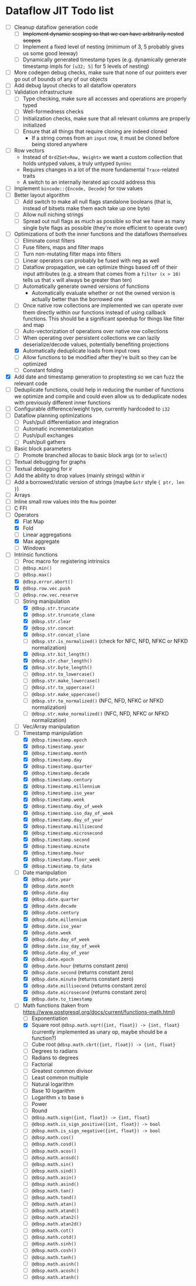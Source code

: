 # Dataflow JIT Todo list

- [ ] Cleanup dataflow generation code
  - [ ] ~~Implement dynamic scoping so that we can have arbitrarily nested scopes~~
  - [ ] Implement a fixed level of nesting (minimum of 3, 5 probably gives us some good leeway)
  - [ ] Dynamically generated timestamp types (e.g. dynamically generate timestamp impls for `[u32; 5]` for 5 levels of nesting)
- [ ] More codegen debug checks, make sure that none of our pointers ever go out of bounds of any of our objects
- [ ] Add debug layout checks to all dataflow operators
- [ ] Validation infrastructure
  - [ ] Type checking, make sure all accesses and operations are properly typed
  - [ ] Well-formedness checks
  - [ ] Initialization checks, make sure that all relevant columns are properly initialized
  - [ ] Ensure that all things that require cloning are indeed cloned
    - If a string comes from an `input` row, it must be cloned before being stored anywhere 
- [ ] Row vectors
  - Instead of `OrdZSet<Row, Weight>` we want a custom collection that holds untyped values, a truly untyped `DynVec`
  - Requires changes in a lot of the more fundamental `Trace`-related traits
  - A switch to an internally iterated api could address this
- [ ] Implement `bincode::{Encode, Decode}` for row values
- [ ] Better layout algorithm
  - [ ] Add switch to make all null flags standalone booleans (that is, instead of bitsets make them each take up one byte)
  - [ ] Allow null niching strings
  - [ ] Spread out null flags as much as possible so that we have as many single byte flags as possible (they're more efficient to operate over)
- [ ] Optimizations of both the inner functions and the dataflows themselves
  - [ ] Eliminate const filters
  - [ ] Fuse filters, maps and filter maps
  - [ ] Turn non-mutating filter maps into filters
  - [ ] Linear operators can probably be fused with neg as well
  - [ ] Dataflow propagation, we can optimize things based off of their input attributes (e.g. a stream that comes
        from a `filter (x > 10)` tells us that `x` will always be greater than ten)
  - [ ] Automatically generate owned versions of functions
    - Automatically evaluate whether or not the owned version is actually better than the borrowed one
  - [ ] Once native row collections are implemented we can operate over them directly within our functions instead of
        using callback functions. This should be a significant speedup for things like filter and map
  - [ ] Auto-vectorization of operations over native row collections
  - [ ] When operating over persistent collections we can lazily deserialize/decode values, potentially benefiting projections
  - [x] Automatically deduplicate loads from input rows
  - [ ] Allow functions to be modified after they're built so they can be optimized
  - [ ] Constant folding
- [x] Add date and timestamp generation to proptesting so we can fuzz the relevant code
- [ ] Deduplicate functions, could help in reducing the number of functions we optimize and compile and could
      even allow us to deduplicate nodes with previously different inner functions
- [ ] Configurable difference/weight type, currently hardcoded to `i32`
- [ ] Dataflow planning optimizations
  - [ ] Push/pull differentiation and integration
  - [ ] Automatic incrementalization
  - [ ] Push/pull exchanges
  - [ ] Push/pull gathers
- [ ] Basic block parameters
  - [ ] Promote branched allocas to basic block args (or to `select`)
- [ ] Textual debugging for graphs
- [ ] Textual debugging for ir
- [ ] Add the ability to drop values (mainly strings) within ir
- [ ] Add a borrowed/static version of strings (maybe `&str` style `{ ptr, len }`)
- [ ] Arrays
- [ ] Inline small row values into the `Row` pointer
- [ ] C FFI
- [ ] Operators
  - [x] Flat Map
  - [x] Fold
  - [ ] Linear aggregations
  - [x] Max aggregate
  - [ ] Windows
- [ ] Intrinsic functions
  - [ ] Proc macro for registering intrinsics
  - [ ] `@dbsp.min()`
  - [ ] `@dbsp.max()`
  - [x] `@dbsp.error.abort()`
  - [x] `@dbsp.row.vec.push`
  - [ ] `@dbsp.row.vec.reserve`
  - [ ] String manipulation
    - [x] `@dbsp.str.truncate`
    - [x] `@dbsp.str.truncate_clone`
    - [x] `@dbsp.str.clear`
    - [x] `@dbsp.str.concat`
    - [x] `@dbsp.str.concat_clone`
    - [ ] `@dbsp.str.is_normalized()` (check for NFC, NFD, NFKC or NFKD normalization)
    - [x] `@dbsp.str.bit_length()`
    - [x] `@dbsp.str.char_length()`
    - [x] `@dbsp.str.byte_length()`
    - [ ] `@dbsp.str.to_lowercase()`
    - [ ] `@dbsp.str.make_lowercase()`
    - [ ] `@dbsp.str.to_uppercase()`
    - [ ] `@dbsp.str.make_uppercase()`
    - [ ] `@dbsp.str.to_normalized()` (NFC, NFD, NFKC or NFKD normalization)
    - [ ] `@dbsp.str.make_normalized()` (NFC, NFD, NFKC or NFKD normalization)
  - [ ] Vec/Array manipulation
  - [ ] Timestamp manipulation
    - [x] `@dbsp.timestamp.epoch`
    - [x] `@dbsp.timestamp.year`
    - [x] `@dbsp.timestamp.month`
    - [x] `@dbsp.timestamp.day`
    - [x] `@dbsp.timestamp.quarter`
    - [x] `@dbsp.timestamp.decade`
    - [x] `@dbsp.timestamp.century`
    - [x] `@dbsp.timestamp.millennium`
    - [x] `@dbsp.timestamp.iso_year`
    - [x] `@dbsp.timestamp.week`
    - [x] `@dbsp.timestamp.day_of_week`
    - [x] `@dbsp.timestamp.iso_day_of_week`
    - [x] `@dbsp.timestamp.day_of_year`
    - [x] `@dbsp.timestamp.millisecond`
    - [x] `@dbsp.timestamp.microsecond`
    - [x] `@dbsp.timestamp.second`
    - [x] `@dbsp.timestamp.minute`
    - [x] `@dbsp.timestamp.hour`
    - [x] `@dbsp.timestamp.floor_week`
    - [x] `@dbsp.timestamp.to_date`
  - [ ] Date manipulation
    - [x] `@dbsp.date.year`
    - [x] `@dbsp.date.month`
    - [x] `@dbsp.date.day`
    - [x] `@dbsp.date.quarter`
    - [x] `@dbsp.date.decade`
    - [x] `@dbsp.date.century`
    - [x] `@dbsp.date.millennium`
    - [x] `@dbsp.date.iso_year`
    - [x] `@dbsp.date.week`
    - [x] `@dbsp.date.day_of_week`
    - [x] `@dbsp.date.iso_day_of_week`
    - [x] `@dbsp.date.day_of_year`
    - [x] `@dbsp.date.epoch`
    - [x] `@dbsp.date.hour` (returns constant zero)
    - [x] `@dbsp.date.second` (returns constant zero)
    - [x] `@dbsp.date.minute` (returns constant zero)
    - [x] `@dbsp.date.millisecond` (returns constant zero)
    - [x] `@dbsp.date.microsecond` (returns constant zero)
    - [x] `@dbsp.date.to_timestamp`
  - [ ] Math functions (taken from <https://www.postgresql.org/docs/current/functions-math.html>)
    - [ ] Exponentiation
    - [x] Square root `@dbsp.math.sqrt({int, float}) -> {int, float}` (currently implemented as unary op, maybe should be a function?)
    - [ ] Cube root `@dbsp.math.cbrt({int, float}) -> {int, float}`
    - [ ] Degrees to radians
    - [ ] Radians to degrees
    - [ ] Factorial
    - [ ] Greatest common divisor
    - [ ] Least common multiple
    - [ ] Natural logarithm
    - [ ] Base 10 logarithm
    - [ ] Logarithm `x` to base `b`
    - [ ] Power
    - [ ] Round
    - [ ] `@dbsp.math.sign({int, float}) -> {int, float}`
    - [ ] `@dbsp.math.is_sign_positive({int, float}) -> bool`
    - [ ] `@dbsp.math.is_sign_negative({int, float}) -> bool`
    - [ ] `@dbsp.math.cos()`
    - [ ] `@dbsp.math.cosd()`
    - [ ] `@dbsp.math.acos()`
    - [ ] `@dbsp.math.acosd()`
    - [ ] `@dbsp.math.sin()`
    - [ ] `@dbsp.math.sind()`
    - [ ] `@dbsp.math.asin()`
    - [ ] `@dbsp.math.asind()`
    - [ ] `@dbsp.math.tan()`
    - [ ] `@dbsp.math.tand()`
    - [ ] `@dbsp.math.atan()`
    - [ ] `@dbsp.math.atand()`
    - [ ] `@dbsp.math.atan2()`
    - [ ] `@dbsp.math.atan2d()`
    - [ ] `@dbsp.math.cot()`
    - [ ] `@dbsp.math.cotd()`
    - [ ] `@dbsp.math.sinh()`
    - [ ] `@dbsp.math.cosh()`
    - [ ] `@dbsp.math.tanh()`
    - [ ] `@dbsp.math.asinh()`
    - [ ] `@dbsp.math.acosh()`
    - [ ] `@dbsp.math.atanh()`
